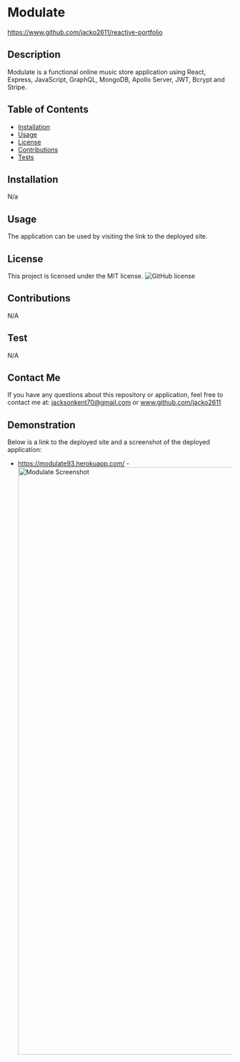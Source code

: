 # Modulate
https://www.github.com/jacko2611/reactive-portfolio
## Description
Modulate is a functional online music store application using React, Express, JavaScript, GraphQL, MongoDB, Apollo Server, JWT, Bcrypt and Stripe. 
## Table of Contents
* [Installation](#installation)
* [Usage](#usage)
* [License](#license)
* [Contributions](#contribution)
* [Tests](#testing)
## Installation
N/a
## Usage
The application can be used by visiting the link to the deployed site.
## License
This project is licensed under the MIT license.
![GitHub license](https://img.shields.io/badge/license-MIT-blue.svg)
## Contributions
N/A
## Test
N/A
## Contact Me
If you have any questions about this repository or application, feel free to contact me at:
jacksonkent70@gmail.com or www.github.com/jacko2611
## Demonstration
Below is a link to the deployed site and a screenshot of the deployed application:
 - https://modulate93.herokuapp.com/
 -<img width="1316" alt="Modulate Screenshot" src="https://user-images.githubusercontent.com/117012325/237052395-479b402f-03ae-4144-afed-87194a02ff71.png">